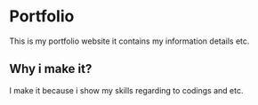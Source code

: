 # Portfolio
This is my portfolio website it contains my information details etc.
## Why i make it?
I make it because i show my skills regarding to codings and etc.